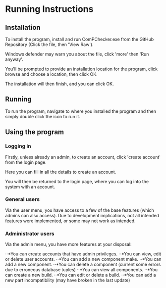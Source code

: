 # Running Instructions

## Installation

To install the program, install and run ComPChecker.exe from the GitHub
Repository (Click the file, then 'View Raw').

Windows defender may warn you about the file, click 'more' then 'Run anyway'.

You'll be prompted to provide an installation location for the program, click
browse and choose a location, then click OK.

The installation will then finish, and you can click OK.

## Running

To run the program, navigate to where you installed the program and then simply
double click the icon to run it.

## Using the program

### Logging in

Firstly, unless already an admin, to create an account, click 'create account'
from the login page.

Here you can fill in all the details to create an account.

You will then be returned to the login page, where you can log into the system
with an account.

### General users

Via the user menu, you have access to a few of the base features (which admins
  can also access).
Due to development implications, not all intended features were implemented,
or some may not work as intended.

### Administrator users

Via the admin menu, you have more features at your disposal:

⋅⋅*You can create accounts that have admin privileges.
⋅⋅*You can view, edit or delete user accounts.
⋅⋅*You can add a new component make.
⋅⋅*You can add a new component.
⋅⋅*You can delete a component (current some errors due to erroneous database tuples)
⋅⋅*You can view all components.
⋅⋅*You can create a new build.
⋅⋅*You can edit or delete a build.
⋅⋅*You can add a new part incompatibility (may have broken in the last update)
